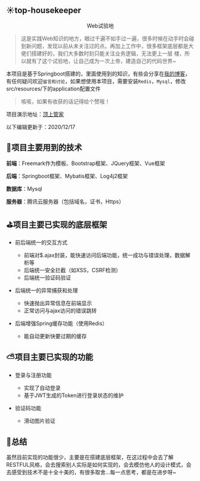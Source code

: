 ## :sunny:top-housekeeper

<p align='center'>Web试验地</p>

>这是实践Web知识的地方，眼过千遍不如手过一遍，很多时候在动手时会碰到新问题，发现以前从未关注过的点。再加上工作中，很多框架底层都是大佬们搭建好的，我们大多数时刻只能关注业务逻辑，无法更上一层  楼，所以就有了这个试验地，让自己成为一次上帝，建造自己的代码世界~

本项目是基于Springboot搭建的，里面使用到的知识，有些会分享在<a href='https://www.cnblogs.com/top-housekeeper/'>我的博客</a>，有任何疑问欢迎`留言和讨论`，如果想使用本项目，需要安装`Redis`，`Mysql`，修改src/resources/下的application配置文件

>咳咳，如果有收获的话记得给个赞哦！

项目演示地址：<a href='https://www.top-housekeeper.xyz/welcome'>顶上管家</a>

以下编辑更新于：2020/12/17

## :loudspeaker:项目主要用到的技术

**前端**：Freemark作为模板、Bootstrap框架、JQuery框架、Vue框架

**后端**：Springboot框架、Mybatis框架、Log4j2框架

**数据库**：Mysql

**服务器**：腾讯云服务器（包括域名，证书，Https）

## :golf:项目主要已实现的底层框架

* 前后端统一的交互方式
    * 前端对$.ajax封装，能快速访问后端功能，统一成功与错误处理，数据解析等
    * 后端统一安全拦截（如XSS，CSRF检测） 
    * 后端统一验证码验证

* 后端统一的异常捕获和处理
    * 快速抛出异常信息在前端显示
    * 正常访问与ajax访问的错误跳转

* 后端增强Spring缓存功能（使用Redis）
    * 能自动更新快要过期的缓存
    
## :partly_sunny:项目主要已实现的功能

* 登录与注册功能
    * 实现了自动登录
    * 基于JWT生成的Token进行登录状态的维护
    
* 验证码功能
    * 滑动图片验证
  
## :rainbow:总结

虽然目前实现的功能很少，主要是在搭建底层框架，在这过程中会去了解RESTFUL风格，会去搜索别人实际是如何实现的，会去模仿他人的设计模式，会去感受到技术不是十全十美的，有很多取舍...每一点思考，都是在进步呀~
